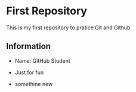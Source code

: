 # First Repository

This is my first repository to pratice Git and Github



## Information 


- Name: GitHub Student
- Just for fun


- somethine new
